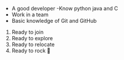 - A good developer
  -Know python java and C   
- Work in a team
- Basic knowledge of Git and GitHub

1. Ready to join
  1. Ready to explore
1. Ready to relocate
1. Ready to rock 💙
